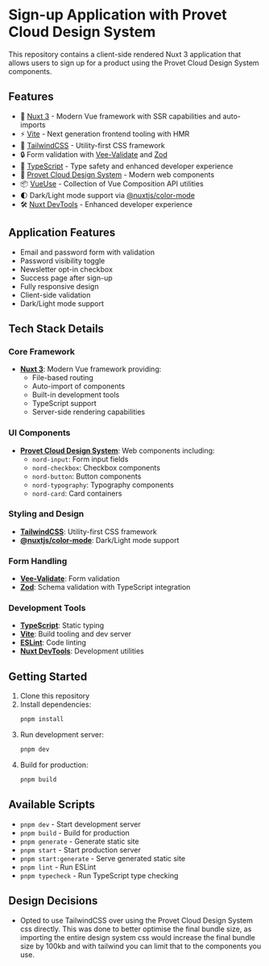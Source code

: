 # Sign-up Application with Provet Cloud Design System

This repository contains a client-side rendered Nuxt 3 application that allows users to sign up for a product using the Provet Cloud Design System components.

## Features

- 💚 [Nuxt 3](https://nuxt.com/) - Modern Vue framework with SSR capabilities and auto-imports
- ⚡️ [Vite](https://vitejs.dev/) - Next generation frontend tooling with HMR
- 🎨 [TailwindCSS](https://tailwindcss.com/) - Utility-first CSS framework
- 🔒 Form validation with [Vee-Validate](https://vee-validate.logaretm.com/v4/) and [Zod](https://zod.dev/)
- 🎯 [TypeScript](https://www.typescriptlang.org/) - Type safety and enhanced developer experience
- 🎁 [Provet Cloud Design System](https://provetcloud.design/) - Modern web components
- 📦 [VueUse](https://vueuse.org/) - Collection of Vue Composition API utilities
- 🌓 Dark/Light mode support via [@nuxtjs/color-mode](https://color-mode.nuxtjs.org/)
- 🛠️ [Nuxt DevTools](https://devtools.nuxtjs.org/) - Enhanced developer experience

## Application Features

- Email and password form with validation
- Password visibility toggle
- Newsletter opt-in checkbox
- Success page after sign-up
- Fully responsive design
- Client-side validation
- Dark/Light mode support

## Tech Stack Details

### Core Framework

- **[Nuxt 3](https://nuxt.com/)**: Modern Vue framework providing:
  - File-based routing
  - Auto-import of components
  - Built-in development tools
  - TypeScript support
  - Server-side rendering capabilities

### UI Components

- **[Provet Cloud Design System](https://provetcloud.design/)**: Web components including:
  - `nord-input`: Form input fields
  - `nord-checkbox`: Checkbox components
  - `nord-button`: Button components
  - `nord-typography`: Typography components
  - `nord-card`: Card containers

### Styling and Design

- **[TailwindCSS](https://tailwindcss.com/)**: Utility-first CSS framework
- **[@nuxtjs/color-mode](https://color-mode.nuxtjs.org/)**: Dark/Light mode support

### Form Handling

- **[Vee-Validate](https://vee-validate.logaretm.com/v4/)**: Form validation
- **[Zod](https://zod.dev/)**: Schema validation with TypeScript integration

### Development Tools

- **[TypeScript](https://www.typescriptlang.org/)**: Static typing
- **[Vite](https://vitejs.dev/)**: Build tooling and dev server
- **[ESLint](https://eslint.org/)**: Code linting
- **[Nuxt DevTools](https://devtools.nuxtjs.org/)**: Development utilities

## Getting Started

1. Clone this repository
2. Install dependencies:
   ```bash
   pnpm install
   ```
3. Run development server:
   ```bash
   pnpm dev
   ```
4. Build for production:
   ```bash
   pnpm build
   ```

## Available Scripts

- `pnpm dev` - Start development server
- `pnpm build` - Build for production
- `pnpm generate` - Generate static site
- `pnpm start` - Start production server
- `pnpm start:generate` - Serve generated static site
- `pnpm lint` - Run ESLint
- `pnpm typecheck` - Run TypeScript type checking

## Design Decisions

- Opted to use TailwindCSS over using the Provet Cloud Design System css directly. This was done to better optimise the final bundle size, as importing the entire design system css would increase the final bundle size by 100kb and with tailwind you can limit that to the components you use.
